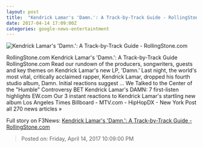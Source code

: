 ```yaml
---
layout: post
title:  "Kendrick Lamar's 'Damn.': A Track-by-Track Guide - RollingStone.com"
date: 2017-04-14 17:09:00Z
categories: google-news-entertaintment
---
```


![Kendrick Lamar's 'Damn.': A Track-by-Track Guide - RollingStone.com](http://img.wennermedia.com/social/kendrick-lamar-damn-track-by-track-guide-new-album-2017-1d7fe821-b7b3-4f54-bc60-1733550c8097.jpg)

RollingStone.com Kendrick Lamar's 'Damn.': A Track-by-Track Guide RollingStone.com Read our rundown of the producers, songwriters, guests and key themes on Kendrick Lamar's new LP, 'Damn.' Last night, the world's most vital, critically acclaimed rapper, Kendrick Lamar, dropped his fourth studio album, Damn. Initial reactions suggest ... We Talked to the Center of the "Humble" Controversy BET Kendrick Lamar's DAMN: 7 first-listen highlights EW.com Our 3 instant reactions to Kendrick Lamar's startling new album Los Angeles Times Billboard - MTV.com - HipHopDX - New York Post all 270 news articles »


Full story on F3News: [Kendrick Lamar's 'Damn.': A Track-by-Track Guide - RollingStone.com](http://www.f3nws.com/n/tqUSgH)

> Posted on: Friday, April 14, 2017 10:09:00 PM
